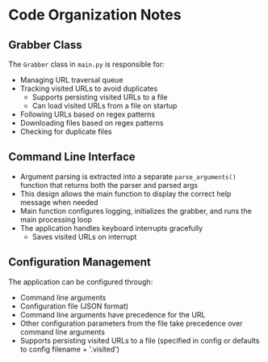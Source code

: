 # Code Organization Notes

## Grabber Class

The `Grabber` class in `main.py` is responsible for:
- Managing URL traversal queue
- Tracking visited URLs to avoid duplicates
  - Supports persisting visited URLs to a file
  - Can load visited URLs from a file on startup
- Following URLs based on regex patterns
- Downloading files based on regex patterns
- Checking for duplicate files

## Command Line Interface

- Argument parsing is extracted into a separate `parse_arguments()` function that returns both the parser and parsed args
- This design allows the main function to display the correct help message when needed
- Main function configures logging, initializes the grabber, and runs the main processing loop
- The application handles keyboard interrupts gracefully
  - Saves visited URLs on interrupt

## Configuration Management

The application can be configured through:
- Command line arguments
- Configuration file (JSON format)
- Command line arguments have precedence for the URL
- Other configuration parameters from the file take precedence over command line arguments
- Supports persisting visited URLs to a file (specified in config or defaults to config filename + '.visited') 